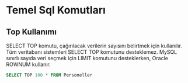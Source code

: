 
# Temel Sql Komutları

## Top Kullanımı
SELECT TOP komutu, çağırılacak verilerin sayısını belirtmek için kullanılır. Tüm veritabanı sistemleri SELECT TOP komutunu desteklemez. MySQL sınırlı sayıda veri seçmek için LIMIT komutunu desteklerken, Oracle ROWNUM kullanır.

```sql
SELECT TOP 100 * FROM Personeller
```
